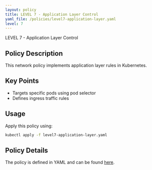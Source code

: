 ```yaml
---
layout: policy
title: LEVEL 7 - Application Layer Control
yaml_file: /policies/level7-application-layer.yaml
level: 7
---
```


LEVEL 7 - Application Layer Control

## Policy Description

This network policy implements application layer rules in Kubernetes.

## Key Points

- Targets specific pods using pod selector
- Defines ingress traffic rules

## Usage

Apply this policy using:
```bash
kubectl apply -f level7-application-layer.yaml
```

## Policy Details

The policy is defined in YAML and can be found [here](/policies/level7-application-layer.yaml).
